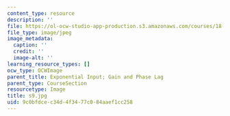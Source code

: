 ```yaml
---
content_type: resource
description: ''
file: https://ol-ocw-studio-app-production.s3.amazonaws.com/courses/18-03sc-differential-equations-fall-2011/9c0bfdcec34d4f3477c084aaef1cc258_s9.jpg
file_type: image/jpeg
image_metadata:
  caption: ''
  credit: ''
  image-alt: ''
learning_resource_types: []
ocw_type: OCWImage
parent_title: Exponential Input; Gain and Phase Lag
parent_type: CourseSection
resourcetype: Image
title: s9.jpg
uid: 9c0bfdce-c34d-4f34-77c0-84aaef1cc258
---
```

